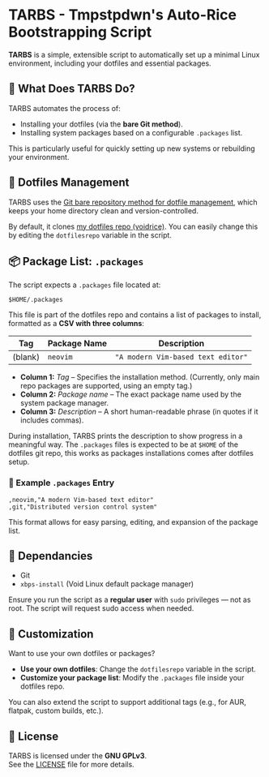 # TARBS - Tmpstpdwn's Auto-Rice Bootstrapping Script

**TARBS** is a simple, extensible script to automatically set up a minimal Linux environment, including your dotfiles and essential packages.


## 🚀 What Does TARBS Do?

TARBS automates the process of:

- Installing your dotfiles (via the **bare Git method**).
- Installing system packages based on a configurable `.packages` list.

This is particularly useful for quickly setting up new systems or rebuilding your environment.

## 📁 Dotfiles Management

TARBS uses the [Git bare repository method for dotfile management](https://www.atlassian.com/git/tutorials/dotfiles), which keeps your home directory clean and version-controlled.

By default, it clones [my dotfiles repo (voidrice)](https://github.com/tmpstpdwn/.dotfiles). You can easily change this by editing the `dotfilesrepo` variable in the script.

## 📦 Package List: `.packages`

The script expects a `.packages` file located at:

```
$HOME/.packages
```

This file is part of the dotfiles repo and contains a list of packages to install, formatted as a **CSV with three columns**:

| Tag | Package Name | Description |
|-----|---------------|-------------|
| (blank) | `neovim` | `"A modern Vim-based text editor"` |

- **Column 1:** _Tag_ – Specifies the installation method. (Currently, only main repo packages are supported, using an empty tag.)
- **Column 2:** _Package name_ – The exact package name used by the system package manager.
- **Column 3:** _Description_ – A short human-readable phrase (in quotes if it includes commas).

During installation, TARBS prints the description to show progress in a meaningful way.
The `.packages` files is expected to be at `$HOME` of the dotfiles git repo, this works
as packages installations comes after dotfiles setup.

### 📍 Example `.packages` Entry

```csv
,neovim,"A modern Vim-based text editor"
,git,"Distributed version control system"
```

This format allows for easy parsing, editing, and expansion of the package list.

## 🧪 Dependancies

- Git
- `xbps-install` (Void Linux default package manager)

Ensure you run the script as a **regular user** with `sudo` privileges — not as root. The script will request sudo access when needed.

## 🔧 Customization

Want to use your own dotfiles or packages?

- **Use your own dotfiles**: Change the `dotfilesrepo` variable in the script.
- **Customize your package list**: Modify the `.packages` file inside your dotfiles repo.

You can also extend the script to support additional tags (e.g., for AUR, flatpak, custom builds, etc.).

## 📝 License

TARBS is licensed under the **GNU GPLv3**.  
See the [LICENSE](LICENSE) file for more details.
